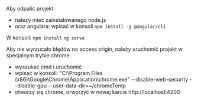 Aby odpalić projekt:

- należy mieć zainstalowanego node.js
- oraz angulara: wpisać w konsoli `npm install -g @angular/cli`

W konsoli:
`npm install`
`ng serve`

Aby nie wyrzucało błędów no access origin, należy uruchomić projekt w specjalnym trybie chrome:

- wyszukać cmd i uruchomić
- wpisać w konsoli: "C:\Program Files (x86)\Google\Chrome\Application\chrome.exe" --disable-web-security --disable-gpu --user-data-dir=~/chromeTemp
- otworzy się chrome, orworzyć w nowej karcie http://localhost:4200